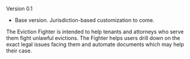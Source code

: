 Version 0.1
- Base version. Jurisdiction-based customization to come.

The Eviction Fighter is intended to help tenants and attorneys who serve them fight unlawful evictions. 
The Fighter helps users drill down on the exact legal issues facing them and automate documents which may help their case.
